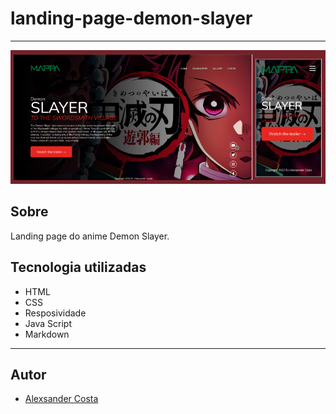 # landing-page-demon-slayer

---

![](./img/print.png)

## Sobre

Landing page do anime Demon Slayer.

## Tecnologia utilizadas

-   HTML
-   CSS
-   Resposividade
-   Java Script
-   Markdown

---

## Autor

-   [Alexsander Costa](https://github.com/AlexsanderCostaDEV/)
